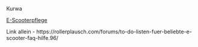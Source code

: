 Kurwa

[E\-Scooterpflege](https://rollerplausch.com/forums/to-do-listen-fuer-beliebte-e-scooter-faq-hilfe.96/)

Link allein \- https://rollerplausch\.com/forums/to\-do\-listen\-fuer\-beliebte\-e\-scooter\-faq\-hilfe\.96/
